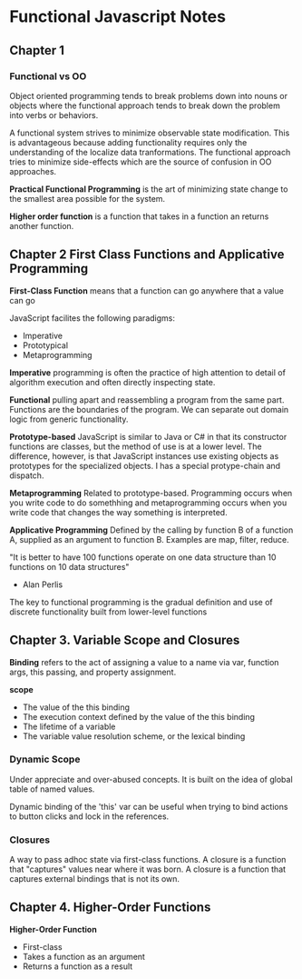 # Functional Javascript Notes

## Chapter 1

### Functional vs OO

Object oriented programming tends to break problems down into nouns or objects
where the functional approach tends to break down the problem into verbs or
behaviors.

A functional system strives to minimize observable state modification. This is 
advantageous because adding functionality requires only the understanding of the
localize data tranformations. The functional approach tries to minimize
side-effects which are the source of confusion in OO approaches.

**Practical Functional Programming** is the art of minimizing state change to the
smallest area possible for the system.


**Higher order function** is a function that takes in a function an returns
another function.

## Chapter 2 First Class Functions and Applicative Programming

**First-Class Function** means that a function can go anywhere that a value can go

JavaScript facilites the following paradigms:

* Imperative
* Prototypical
* Metaprogramming

**Imperative** programming is often the practice of high attention to detail of
algorithm execution and often directly inspecting state.

**Functional** pulling apart and reassembling a program from the same part.
Functions are the boundaries of the program. We can separate out domain logic from
generic functionality.

**Prototype-based** JavaScript is similar to Java or C# in that its constructor functions
are classes, but the method of use is at a lower level. The difference, however, is that 
JavaScript instances use existing objects as prototypes for the specialized objects. I
has a special protype-chain and dispatch.

**Metaprogramming** Related to prototype-based. Programming occurs when you write code to do
somethhing and metaprogramming occurs when you write code that changes the way something
is interpreted.

**Applicative Programming** Defined by the calling by function B of a function A, supplied
as an argument to function B. Examples are map, filter, reduce.

"It is better to have 100 functions operate on one data structure than 10 functions on 10
data structures"

- Alan Perlis

The key to functional programming is the gradual definition and use of discrete functionality
built from lower-level functions

## Chapter 3. Variable Scope and Closures

**Binding** refers to the act of assigning a value to a name via var, function args, this
passing, and property assignment.

**scope**

* The value of the this binding
* The execution context defined by the value of the this binding
* The lifetime of a variable
* The variable value resolution scheme, or the lexical binding

### Dynamic Scope

Under appreciate and over-abused concepts. It is built on the idea of global table of named
values.

Dynamic binding of the 'this' var can be useful when trying to bind actions to button 
clicks and lock in the references.

### Closures

A way to pass adhoc state via first-class functions. A closure is a function that "captures"
values near where it was born. A closure is a function that captures external bindings that
is not its own.

## Chapter 4. Higher-Order Functions

**Higher-Order Function**

* First-class
* Takes a function as an argument
* Returns a function as a result

